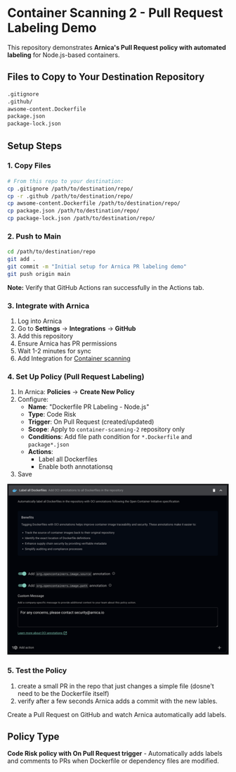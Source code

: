 # Container Scanning 2 - Pull Request Labeling Demo

This repository demonstrates **Arnica's Pull Request policy with automated labeling** for Node.js-based containers.

## Files to Copy to Your Destination Repository

```bash
.gitignore
.github/
awsome-content.Dockerfile
package.json
package-lock.json
```

## Setup Steps

### 1. Copy Files
```bash
# From this repo to your destination:
cp .gitignore /path/to/destination/repo/
cp -r .github /path/to/destination/repo/
cp awsome-content.Dockerfile /path/to/destination/repo/
cp package.json /path/to/destination/repo/
cp package-lock.json /path/to/destination/repo/
```

### 2. Push to Main
```bash
cd /path/to/destination/repo
git add .
git commit -m "Initial setup for Arnica PR labeling demo"
git push origin main
```

**Note:** Verify that GitHub Actions ran successfully in the Actions tab.

### 3. Integrate with Arnica
1. Log into Arnica
2. Go to **Settings** → **Integrations** → **GitHub**
3. Add this repository
4. Ensure Arnica has PR permissions
5. Wait 1-2 minutes for sync
6. Add Integration for [Container scanning](https://docs.arnica.io/arnica-documentation/getting-started/container-integrations/ghcr)

### 4. Set Up Policy (Pull Request Labeling)
1. In Arnica: **Policies** → **Create New Policy**
2. Configure:
   - **Name**: "Dockerfile PR Labeling - Node.js"
   - **Type**: Code Risk
   - **Trigger**: On Pull Request (created/updated)
   - **Scope**: Apply to `container-scanning-2` repository only
   - **Conditions**: Add file path condition for `*.Dockerfile` and `package*.json`
   - **Actions**:
     - Label all Dockerfiles
     - Enable both annotationsq
3. Save

![Policy Configuration](image.png)

### 5. Test the Policy
1. create a small PR in the repo that just changes a simple file (dosne't need to be the Dockerfile itself)
2. verify after a few seconds Arnica adds a commit with the new lables.

Create a Pull Request on GitHub and watch Arnica automatically add labels.

## Policy Type
**Code Risk policy with On Pull Request trigger** - Automatically adds labels and comments to PRs when Dockerfile or dependency files are modified.

